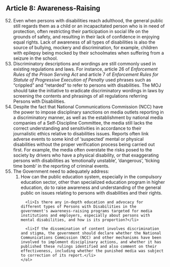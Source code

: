 ## Article 8: Awareness-Raising

<ol start="52">
  <li>Even when persons with disabilities reach adulthood, the general public still regards them as a child or an incapacitated person who is in need of protection, often restricting their participation in social life on the grounds of safety, and resulting in their lack of confidence in enjoying equal rights. Lack of awareness of all types of disabilities is also the source of bullying, mockery and discrimination, for example, children with epilepsy being mocked by their schoolmates when suffering from a seizure in the school.</li>

  <li>Discriminatory descriptions and wordings are still commonly used in existing regulations and laws. For instance, article 26 of <em>Enforcement Rules of the Prison Serving Act</em> and article 7 of <em>Enforcement Rules for Statute of Progressive Execution of Penalty</em> used phrases such as “crippled” and “retarded” to refer to persons with disabilities. The MOJ should take the initiative to eradicate discriminatory wordings in laws by screening the contents and phrasings of all regulations referring Persons with Disabilities.</li>

  <li>Despite the fact that National Communications Commission (NCC) have the power to impose disciplinary sanctions on media outlets reporting in a discriminatory manner, as well as the establishment by national media companies of a Self-Discipline Committee, the media still lacks the correct understanding and sensitivities in accordance to their journalistic ethics relative to disabilities issues. Reports often link adverse events to some kind of ‘suspected’ mental or physical disabilities without the proper verification process being carried out first. For example, the media often overstate the risks posed to the society by drivers who have a physical disability, or that exaggerating persons with disabilities as ‘emotionally unstable’, ‘dangerous’, ‘ticking time bomb’ in the reporting of criminal events.</li>

  <li>The Government need to adequately address:
    <ol>
      <li>How can the public education system, especially in the compulsory education sector, other than specialized education program in higher education, do to raise awareness and understanding of the general public on issues relating to persons with disabilities and their rights.</li>

      <li>Is there any in-depth education and advocacy for different types of Persons with Disabilities in the government's awareness-raising programs targeted for media institutions and employers, especially about persons with mental disabilities, and how is its proportion?</li>

      <li>If the dissemination of content involves discrimination and stigma, the government should declare whether the National Communications Commission (NCC) and other mechanisms have been involved to implement disciplinary actions, and whether it has published these rulings identified and also comment on their effectiveness, including whether the punished media was subject to correction of its report.</li>
    </ol>
  </li>
</ol>
